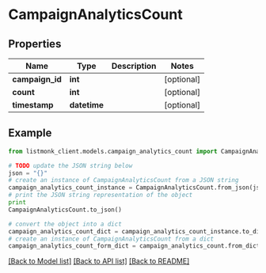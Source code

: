 # CampaignAnalyticsCount


## Properties
Name | Type | Description | Notes
------------ | ------------- | ------------- | -------------
**campaign_id** | **int** |  | [optional] 
**count** | **int** |  | [optional] 
**timestamp** | **datetime** |  | [optional] 

## Example

```python
from listmonk_client.models.campaign_analytics_count import CampaignAnalyticsCount

# TODO update the JSON string below
json = "{}"
# create an instance of CampaignAnalyticsCount from a JSON string
campaign_analytics_count_instance = CampaignAnalyticsCount.from_json(json)
# print the JSON string representation of the object
print
CampaignAnalyticsCount.to_json()

# convert the object into a dict
campaign_analytics_count_dict = campaign_analytics_count_instance.to_dict()
# create an instance of CampaignAnalyticsCount from a dict
campaign_analytics_count_form_dict = campaign_analytics_count.from_dict(campaign_analytics_count_dict)
```
[[Back to Model list]](../README.md#documentation-for-models) [[Back to API list]](../README.md#documentation-for-api-endpoints) [[Back to README]](../README.md)



